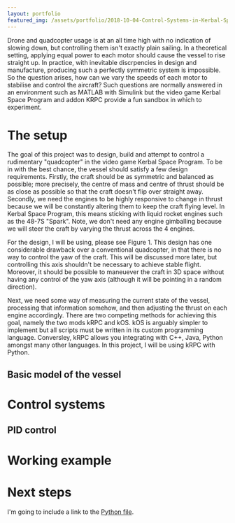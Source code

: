 ```yaml
---
layout: portfolio
featured_img: /assets/portfolio/2018-10-04-Control-Systems-in-Kerbal-Space-Program/jeb.png
---
```

Drone and quadcopter usage is at an all time high with no indication of slowing down, but controlling them isn't exactly plain sailing. In a theoretical setting, applying equal power to each motor should cause the vessel to rise straight up. In practice, with inevitable discrpencies in design and manufacture, producing such a perfectly symmetric system is impossible. So the question arises, how can we vary the speeds of each motor to stabilise and control the aircraft? Such questions are normally answered in an environment such as MATLAB with Simulink but the video game Kerbal Space Program and addon KRPC provide a fun sandbox in which to experiment.
<!--more-->

# The setup

The goal of this project was to design, build and attempt to control a rudimentary "quadcopter" in the video game Kerbal Space Program. To be in with the best chance, the vessel should satisfy a few design requirements. Firstly, the craft should be as symmetric and balanced as possible; more precisely, the centre of mass and centre of thrust should be as close as possible so that the craft doesn't flip over straight away. Secondly, we need the engines to be highly responsive to change in thrust because we will be constantly altering them to keep the craft flying level. In Kerbal Space Program, this means sticking with liquid rocket engines such as the 48-7S "Spark". Note, we don't need any engine gimballing because we will steer the craft by varying the thrust across the 4 engines.

For the design, I will be using, please see Figure 1. This design has one considerable drawback over a conventional quadcopter, in that there is no way to control the yaw of the craft. This will be discussed more later, but controlling this axis shouldn't be necessary to achieve stable flight. Moreover, it should be possible to maneuever the craft in 3D space without having any control of the yaw axis (although it will be pointing in a random direction).

Next, we need some way of measuring the current state of the vessel, processing that information somehow, and then adjusting the thrust on each engine accordingly. There are two competing methods for achieving this goal, namely the two mods kRPC and kOS. kOS is arguably simpler to implement but all scripts must be written in its custom programming language. Conversley, kRPC allows you integrating with C++, Java, Python amongst many other languages. In this project, I will be using kRPC with Python.

## Basic model of the vessel



# Control systems

## PID control

# Working example

# Next steps

I'm going to include a link to the [Python file](/assets/portfolio/2018-10-04-Control-Systems-in-Kerbal-Space-Program/pid_control.py).
